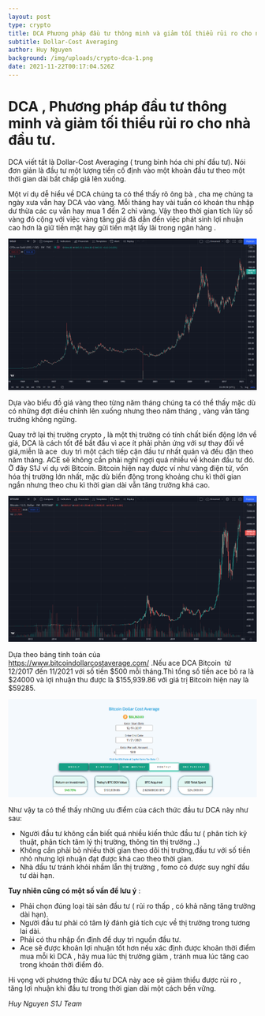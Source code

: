 ```yaml
---
layout: post
type: crypto
title: DCA Phương pháp đầu tư thông minh và giảm tối thiểu rủi ro cho nhà đầu tư mới.
subtitle: Dollar-Cost Averaging
author: Huy Nguyen
background: /img/uploads/crypto-dca-1.png
date: 2021-11-22T00:17:04.526Z
---
```

# **DCA , Phương pháp đầu tư thông minh và giảm tối thiểu rủi ro cho nhà đầu tư.**

<!--StartFragment-->

DCA viết tắt là Dollar-Cost Averaging ( trung bình hóa chi phí đầu tư). Nói đơn giản  là đầu tư một lượng tiền cố định vào một khoản đầu tư theo một thời gian dài bất chấp giá lên xuống.

Một ví dụ dễ hiểu về DCA chúng ta có thể thấy rõ ông bà , cha mẹ chúng ta ngày xưa vẫn hay DCA vào vàng. Mỗi tháng hay vài tuần có khoản thu nhập dư thừa các cụ vẫn hay mua 1 đến 2 chỉ vàng. Vậy theo thời gian tích lũy số vàng đó cộng với việc vàng tăng giá đã dẫn đến việc phát sinh lợi nhuận cao hơn là giữ tiền mặt hay gửi tiền mặt lấy lãi trong ngân hàng .

![Biểu đồ tăng trưởng toàn thời gian của vàng](/img/uploads/crypto-dca-2.png)

Dựa vào biểu đồ giá vàng theo từng năm tháng chúng ta có thể thấy mặc dù có những đợt điều chỉnh lên xuống nhưng theo năm tháng , vàng vẫn tăng trưởng không ngừng.

Quay trở lại thị trường crypto , là một thị trường có tính chất biến động lớn về giá, DCA là cách tốt để bắt đầu vì ace ít phải phản ứng với sự thay đổi về giá,miễn là ace  duy trì một cách tiếp cận đầu tư nhất quán và đều đặn theo năm tháng. ACE sẽ không cần phải nghĩ ngợi quá nhiều về khoản đầu tư đó.\
Ở đây S1J ví dụ với Bitcoin. Bitcoin hiện nay được ví như vàng điện tử, vốn hóa thị trường lớn nhất, mặc dù biến động trong khoảng chu kì thời gian ngắn nhưng theo chu kì thời gian dài vẫn tăng trưởng khá cao.

![Biểu đồ tăng trưởng toàn thời gian của Bitcoin](/img/uploads/crypto-dca-3.png)

Dựa theo bảng tính toán của <https://www.bitcoindollarcostaverage.com/> .Nếu ace DCA Bitcoin  từ 12/2017 đến 11/2021 với số tiền $500 mỗi tháng.Thì tổng số tiền ace bỏ ra là $24000 và lợi nhuận thu được là $155,939.86 với giá trị Bitcoin hiện nay là $59285.

![](/img/uploads/cryto-dca-4.png)

Như vậy ta có thể thấy những ưu điểm của cách thức đầu tư DCA này như sau:

* Người đầu tư không cần biết quá nhiều kiến thức đầu tư ( phân tích kỹ thuật, phân tích tâm lý thị trường, thông tin thị trường ..)
* Không cần phải bỏ nhiều thời gian theo dõi thị trường,đầu tư với số tiền nhỏ nhưng lợi nhuận đạt được khá cao theo thời gian.
* Nhà đầu tư tránh khỏi nhầm lẫn thị trường , fomo có được suy nghĩ đầu tư dài hạn.

**Tuy nhiên cũng có một số vấn đề lưu ý** :

* Phải chọn đúng loại tài sản đầu tư ( rủi ro thấp , có khả năng tăng trưởng dài hạn).
* Người đầu tư phải có tâm lý đánh giá tích cực về thị trường trong tương lai dài.
* Phải có thu nhập ổn định để duy trì nguồn đầu tư.
* Ace sẽ được khoản lợi nhuận tốt hơn nếu xác định được khoản thời điểm mua mỗi kì DCA , hãy mua lúc thị trường giảm , tránh mua lúc tăng cao trong khoản thời điểm đó.

Hi vọng với phương thức đầu tư DCA này ace sẽ giảm thiểu được rủi ro , tăng lợi nhuận khi đầu tư trong thời gian dài một cách bền vững.

*Huy Nguyen S1J Team*

<!--EndFragment-->
